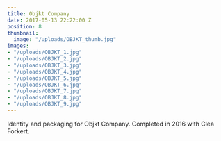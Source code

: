 ```yaml
---
title: Objkt Company
date: 2017-05-13 22:22:00 Z
position: 8
thumbnail:
  image: "/uploads/OBJKT_thumb.jpg"
images:
- "/uploads/OBJKT_1.jpg"
- "/uploads/OBJKT_2.jpg"
- "/uploads/OBJKT_3.jpg"
- "/uploads/OBJKT_4.jpg"
- "/uploads/OBJKT_5.jpg"
- "/uploads/OBJKT_6.jpg"
- "/uploads/OBJKT_7.jpg"
- "/uploads/OBJKT_8.jpg"
- "/uploads/OBJKT_9.jpg"
---
```


Identity and packaging for Objkt Company. Completed in 2016 with Clea Forkert.